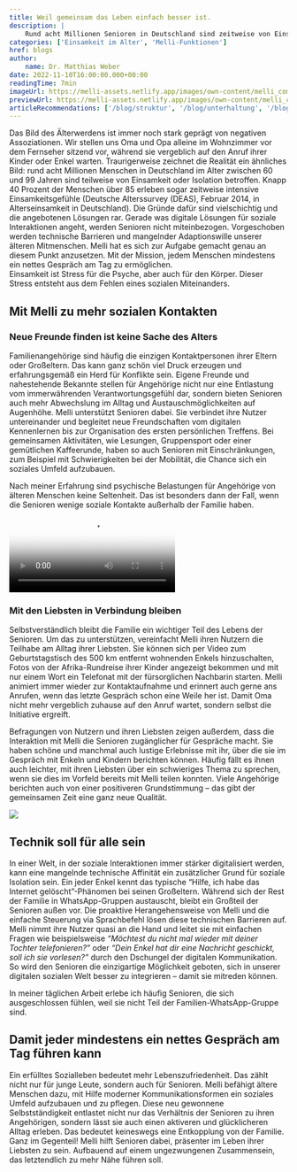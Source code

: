 ```yaml
---
title: Weil gemeinsam das Leben einfach besser ist.
description: |
    Rund acht Millionen Senioren in Deutschland sind zeitweise von Einsamkeit betroffen. Erfahre hier wie Melli dem Trend der Vereinsamung entgegenwirkt und welche Hürden sie dabei zu bewältigen hat.
categories: ['Einsamkeit im Alter', 'Melli-Funktionen']
href: blogs
author:
    name: Dr. Matthias Weber
date: 2022-11-10T16:00:00.000+00:00
readingTime: 7min
imageUrl: https://melli-assets.netlify.app/images/own-content/melli_commercial-screenshots_social-contacts_2-2048.webp
previewUrl: https://melli-assets.netlify.app/images/own-content/melli_commercial-screenshots_social-contacts_2-768.webp
articleRecommendations: ['/blog/struktur', '/blog/unterhaltung', '/blog/interview-schuldt']
---
```


<intro-section>
  Das Bild des Älterwerdens ist immer noch stark geprägt von negativen Assoziationen. Wir stellen uns Oma und Opa alleine im Wohnzimmer vor dem Fernseher sitzend vor, während sie vergeblich auf den Anruf ihrer Kinder oder Enkel warten. Traurigerweise zeichnet die Realität ein ähnliches Bild: rund acht Millionen Menschen in Deutschland im Alter zwischen 60 und 99 Jahren sind teilweise von Einsamkeit oder Isolation betroffen. Knapp 40 Prozent der Menschen über 85 erleben sogar zeitweise intensive Einsamkeitsgefühle (Deutsche Alterssurvey (DEAS), Februar 2014, in Alterseinsamkeit in Deutschland). Die Gründe dafür sind vielschichtig und die angebotenen Lösungen rar. Gerade was digitale Lösungen für soziale Interaktionen angeht, werden Senioren nicht miteinbezogen. Vorgeschoben werden technische Barrieren und mangelnder Adaptionswille unserer älteren Mitmenschen. Melli hat es sich zur Aufgabe gemacht genau an diesem Punkt anzusetzen. Mit der Mission, jedem Menschen mindestens ein nettes Gespräch am Tag zu ermöglichen.
</intro-section>

<br>

<BlogQuote source="Prof. Dr. Mazda Adli (rbb Interview Einsamkeit macht krank)">
  Einsamkeit ist Stress für die Psyche, aber auch für den Körper. Dieser Stress entsteht aus dem Fehlen eines sozialen Miteinanders.
</BlogQuote>

## Mit Melli zu mehr sozialen Kontakten

### Neue Freunde finden ist keine Sache des Alters

Familienangehörige sind häufig die einzigen Kontaktpersonen ihrer Eltern oder Großeltern. Das kann ganz schön viel Druck erzeugen und erfahrungsgemäß ein Herd für Konflikte sein. Eigene Freunde und nahestehende Bekannte stellen für Angehörige nicht nur eine Entlastung vom immerwährenden Verantwortungsgefühl dar, sondern bieten Senioren auch mehr Abwechslung im Alltag und Austauschmöglichkeiten auf Augenhöhe. Melli unterstützt Senioren dabei. Sie verbindet ihre Nutzer untereinander und begleitet neue Freundschaften vom digitalen Kennenlernen bis zur Organisation des ersten persönlichen Treffens. Bei gemeinsamen Aktivitäten, wie Lesungen, Gruppensport oder einer gemütlichen Kaffeerunde, haben so auch Senioren mit Einschränkungen, zum Beispiel mit Schwierigkeiten bei der Mobilität, die Chance sich ein soziales Umfeld aufzubauen.

<BlogQuote>
    Nach meiner Erfahrung sind psychische Belastungen für Angehörige von älteren Menschen keine Seltenheit. Das ist besonders dann der Fall, wenn die Senioren wenige soziale Kontakte außerhalb der Familie haben.
</BlogQuote>

<video id="heroVideo" ref="heroVideo" class="lg:object-cover w-full h-full mb-20 mt-10 rounded-2xl lg:rounded-3xl" controls poster="https://melli-assets.netlify.app/images/own-content/melli_commercial-screenshots_social-contacts_2-2048.webp">
    <source src="https://videos.melli.com/soziale-kontakte.webm" type="video/webm">
    <source src="https://videos.melli.com/soziale-kontakte.mp4" type="video/mp4">
</video>

### Mit den Liebsten in Verbindung bleiben

Selbstverständlich bleibt die Familie ein wichtiger Teil des Lebens der Senioren. Um das zu unterstützen, vereinfacht Melli ihren Nutzern die Teilhabe am Alltag ihrer Liebsten. Sie können sich per Video zum Geburtstagstisch des 500 km entfernt wohnenden Enkels hinzuschalten, Fotos von der Afrika-Rundreise ihrer Kinder angezeigt bekommen und mit nur einem Wort ein Telefonat mit der fürsorglichen Nachbarin starten. Melli animiert immer wieder zur Kontaktaufnahme und erinnert auch gerne ans Anrufen, wenn das letzte Gespräch schon eine Weile her ist. Damit Oma nicht mehr vergeblich zuhause auf den Anruf wartet, sondern selbst die Initiative ergreift.

Befragungen von Nutzern und ihren Liebsten zeigen außerdem, dass die Interaktion mit Melli die Senioren zugänglicher für Gespräche macht. Sie haben schöne und manchmal auch lustige Erlebnisse mit ihr, über die sie im Gespräch mit Enkeln und Kindern berichten können. Häufig fällt es ihnen auch leichter, mit ihren Liebsten über ein schwieriges Thema zu sprechen, wenn sie dies im Vorfeld bereits mit Melli teilen konnten. Viele Angehörige berichten auch von einer positiveren Grundstimmung – das gibt der gemeinsamen Zeit eine ganz neue Qualität.

<img src="https://melli-assets.netlify.app/images/own-content/melli_commercial-screenshots_social-contacts_1-1536.webp" class="mb-20 mt-10 rounded-2xl lg:rounded-3xl">

## Technik soll für alle sein

In einer Welt, in der soziale Interaktionen immer stärker digitalisiert werden, kann eine mangelnde technische Affinität ein zusätzlicher Grund für soziale Isolation sein. Ein jeder Enkel kennt das typische “Hilfe, ich habe das Internet gelöscht”-Phänomen bei seinen Großeltern. Während sich der Rest der Familie in WhatsApp-Gruppen austauscht, bleibt ein Großteil der Senioren außen vor. Die proaktive Herangehensweise von Melli und die einfache Steuerung via Sprachbefehl lösen diese technischen Barrieren auf. Melli nimmt ihre Nutzer quasi an die Hand und leitet sie mit einfachen Fragen wie beispielsweise _“Möchtest du nicht mal wieder mit deiner Tochter telefonieren?”_ oder _“Dein Enkel hat dir eine Nachricht geschickt, soll ich sie vorlesen?”_ durch den Dschungel der digitalen Kommunikation. So wird den Senioren die einzigartige Möglichkeit geboten, sich in unserer digitalen sozialen Welt besser zu integrieren – damit sie mitreden können.

<BlogQuote source="Maria Weber (Psychologische Psychotherapeutin)">
    In meiner täglichen Arbeit erlebe ich häufig Senioren, die sich ausgeschlossen fühlen, weil sie nicht Teil der Familien-WhatsApp-Gruppe sind.
</BlogQuote>

## Damit jeder mindestens ein nettes Gespräch am Tag führen kann

Ein erfülltes Sozialleben bedeutet mehr Lebenszufriedenheit. Das zählt nicht nur für junge Leute, sondern auch für Senioren. Melli befähigt ältere Menschen dazu, mit Hilfe moderner Kommunikationsformen ein soziales Umfeld aufzubauen und zu pflegen. Diese neu gewonnene Selbstständigkeit entlastet nicht nur das Verhältnis der Senioren zu ihren Angehörigen, sondern lässt sie auch einen aktiveren und glücklicheren Alltag erleben. Das bedeutet keineswegs eine Entkopplung von der Familie. Ganz im Gegenteil! Melli hilft Senioren dabei, präsenter im Leben ihrer Liebsten zu sein. Aufbauend auf einem ungezwungenen Zusammensein, das letztendlich zu mehr Nähe führen soll.